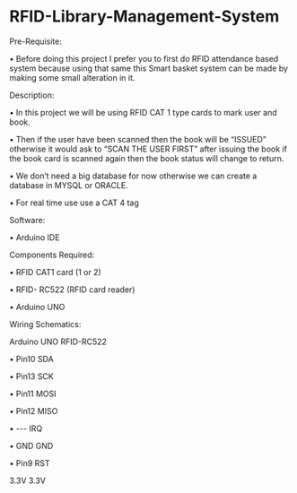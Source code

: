 # RFID-Library-Management-System


Pre-Requisite:

•	Before doing this project I prefer you to first do RFID attendance based system because using that same this Smart basket system can be made by making some small alteration in it.

Description:

•	In this project we will be using RFID CAT 1 type cards to mark user and book.

•	Then if the user have been scanned then the book will be “ISSUED” otherwise it would ask to “SCAN THE USER FIRST” after issuing the book if the book card is scanned again then the book status will change to return.

•	We don’t need a big database for now otherwise we can create a database in MYSQL or ORACLE.

•	For real time use use a CAT 4 tag

Software:

•	Arduino IDE

Components Required:

•	RFID CAT1 card (1 or 2)

•	RFID- RC522 (RFID card reader)

•	Arduino UNO


Wiring Schematics:

Arduino UNO                                   RFID-RC522

•	Pin10					SDA

•	Pin13                                  		SCK

•	Pin11					MOSI

•	Pin12					MISO

•	---					IRQ

•	GND					GND

•	Pin9					RST

3.3V					3.3V
